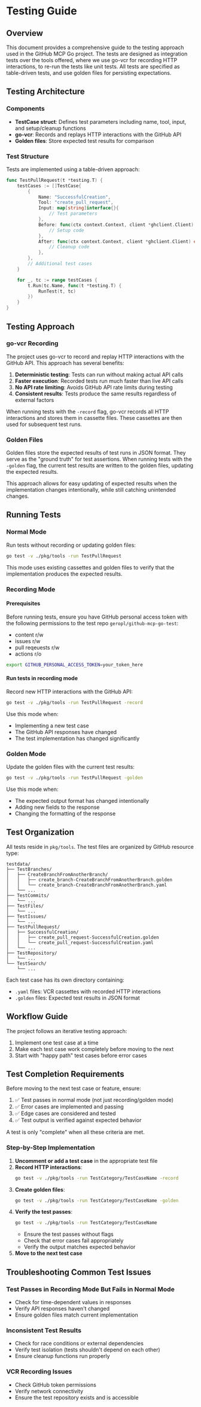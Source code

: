 # Testing Guide

## Overview

This document provides a comprehensive guide to the testing approach used in the GitHub MCP Go project. The tests are designed as integration tests over the tools offered, where we use go-vcr for recording HTTP interactions, to re-run the tests like unit tests.
All tests are specified as table-driven tests, and use golden files for persisting expectations.

## Testing Architecture

### Components

- **TestCase struct**: Defines test parameters including name, tool, input, and setup/cleanup functions
- **go-vcr**: Records and replays HTTP interactions with the GitHub API
- **Golden files**: Store expected test results for comparison

### Test Structure

Tests are implemented using a table-driven approach:

```go
func TestPullRequest(t *testing.T) {
    testCases := []TestCase{
        {
            Name: "SuccessfulCreation",
            Tool: "create_pull_request",
            Input: map[string]interface{}{
                // Test parameters
            },
            Before: func(ctx context.Context, client *ghclient.Client) error {
                // Setup code
            },
            After: func(ctx context.Context, client *ghclient.Client) error {
                // Cleanup code
            },
        },
        // Additional test cases
    }

    for _, tc := range testCases {
        t.Run(tc.Name, func(t *testing.T) {
            RunTest(t, tc)
        })
    }
}
```

## Testing Approach

### go-vcr Recording

The project uses go-vcr to record and replay HTTP interactions with the GitHub API. This approach has several benefits:

1. **Deterministic testing**: Tests can run without making actual API calls
2. **Faster execution**: Recorded tests run much faster than live API calls
3. **No API rate limiting**: Avoids GitHub API rate limits during testing
4. **Consistent results**: Tests produce the same results regardless of external factors

When running tests with the `-record` flag, go-vcr records all HTTP interactions and stores them in cassette files. These cassettes are then used for subsequent test runs.

### Golden Files

Golden files store the expected results of test runs in JSON format. They serve as the "ground truth" for test assertions. When running tests with the `-golden` flag, the current test results are written to the golden files, updating the expected results.

This approach allows for easy updating of expected results when the implementation changes intentionally, while still catching unintended changes.

## Running Tests

### Normal Mode

Run tests without recording or updating golden files:

```bash
go test -v ./pkg/tools -run TestPullRequest
```

This mode uses existing cassettes and golden files to verify that the implementation produces the expected results.

### Recording Mode

#### Prerequisites

Before running tests, ensure you have GitHub personal access token with the following permissions to the test repo `geropl/github-mcp-go-test`:
 - content r/w
 - issues r/w
 - pull reqeuests r/w
 - actions r/o

```bash
export GITHUB_PERSONAL_ACCESS_TOKEN=your_token_here
```

#### Run tests in recording mode

Record new HTTP interactions with the GitHub API:

```bash
go test -v ./pkg/tools -run TestPullRequest -record
```

Use this mode when:
- Implementing a new test case
- The GitHub API responses have changed
- The test implementation has changed significantly

### Golden Mode

Update the golden files with the current test results:

```bash
go test -v ./pkg/tools -run TestPullRequest -golden
```

Use this mode when:
- The expected output format has changed intentionally
- Adding new fields to the response
- Changing the formatting of the response

## Test Organization

All tests reside in `pkg/tools`. The test files are organized by GitHub resource type:

```
testdata/
├── TestBranches/
│   ├── CreateBranchFromAnotherBranch/
│   │   ├── create_branch-CreateBranchFromAnotherBranch.golden
│   │   └── create_branch-CreateBranchFromAnotherBranch.yaml
│   └── ...
├── TestCommits/
│   └── ...
├── TestFiles/
│   └── ...
├── TestIssues/
│   └── ...
├── TestPullRequest/
│   ├── SuccessfulCreation/
│   │   ├── create_pull_request-SuccessfulCreation.golden
│   │   └── create_pull_request-SuccessfulCreation.yaml
│   └── ...
├── TestRepository/
│   └── ...
└── TestSearch/
    └── ...
```

Each test case has its own directory containing:
- `.yaml` files: VCR cassettes with recorded HTTP interactions
- `.golden` files: Expected test results in JSON format

## Workflow Guide

The project follows an iterative testing approach:

1. Implement one test case at a time
2. Make each test case work completely before moving to the next
3. Start with "happy path" test cases before error cases

## Test Completion Requirements

Before moving to the next test case or feature, ensure:

1. ✅ Test passes in normal mode (not just recording/golden mode)
2. ✅ Error cases are implemented and passing
3. ✅ Edge cases are considered and tested
4. ✅ Test output is verified against expected behavior

A test is only "complete" when all these criteria are met.

### Step-by-Step Implementation

1. **Uncomment or add a test case** in the appropriate test file
2. **Record HTTP interactions**:
   ```bash
   go test -v ./pkg/tools -run TestCategory/TestCaseName -record
   ```
3. **Create golden files**:
   ```bash
   go test -v ./pkg/tools -run TestCategory/TestCaseName -golden
   ```
4. **Verify the test passes**:
   ```bash
   go test -v ./pkg/tools -run TestCategory/TestCaseName
   ```
   - Ensure the test passes without flags
   - Check that error cases fail appropriately
   - Verify the output matches expected behavior
5. **Move to the next test case**

## Troubleshooting Common Test Issues

### Test Passes in Recording Mode But Fails in Normal Mode
- Check for time-dependent values in responses
- Verify API responses haven't changed
- Ensure golden files match current implementation

### Inconsistent Test Results
- Check for race conditions or external dependencies
- Verify test isolation (tests shouldn't depend on each other)
- Ensure cleanup functions run properly

### VCR Recording Issues
- Check GitHub token permissions
- Verify network connectivity
- Ensure the test repository exists and is accessible
